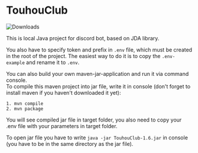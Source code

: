 # TouhouClub
![Downloads](https://img.shields.io/github/downloads/Niron3206/TouhouClub/v1.5/total?style=flat-square)

This is local Java project for discord bot, based on JDA library.

You also have to specify token and prefix in `.env` file, which must be created in the root of the project.
The easiest way to do it is to copy the `.env-example` and rename it to `.env`.

You can also build your own maven-jar-application and run it via command console.\
To compile this maven project into jar file, write it in console (don't forget to install maven if you haven't downloaded it yet):

`1. mvn compile`\
`2. mvn package`

You will see compiled jar file in target folder, you also need to copy your .env file with your parameters in target folder.

To open jar file you have to write `java -jar TouhouClub-1.6.jar` in console (you have to be in the same directory as the jar file).
